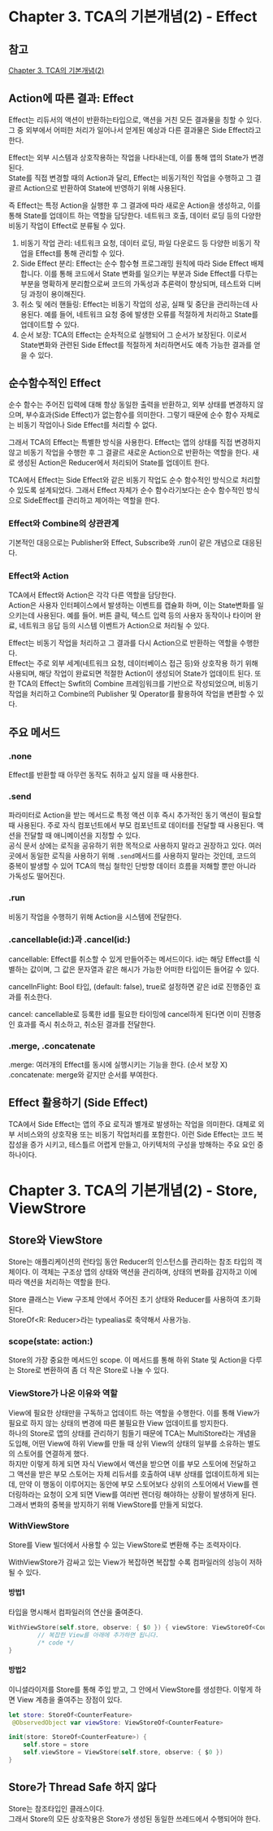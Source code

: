 # Chapter 3. TCA의 기본개념(2) - Effect

## 참고 
[Chapter 3. TCA의 기본개념(2)](https://axiomatic-fuschia-666.notion.site/Chapter-3-TCA-2-c56b24efb2154dad9ed8e54139247024)

## Action에 따른 결과: Effect
Effect는 리듀서의 액션이 반환하는타입으로, 액션을 거친 모든 결과물을 칭할 수 있다.   
그 중 외부에서 어떠한 처리가 일어나서 얻게된 예상과 다른 결과물은 Side Effect라고 한다.   

Effect는 외부 시스템과 상호작용하는 작업을 나타내는데, 이를 통해 앱의 State가 변경된다.   
State를 직접 변경할 때의 Action과 달리, Effect는 비동기적인 작업을 수행하고 그 결괄르 Action으로 반환하여 State에 반영하기 위해 사용된다.   

즉 Effect는 특정 Action을 실행한 후 그 결과에 따라 새로운 Action을 생성하고,  이를 통해 State를 업데이트 하는 역할을 담당한다. 네트워크 호출, 데이터 로딩 등의 다양한 비동기 작업이 Effect로 분류될 수 있다.    

1. 비동기 작업 관리: 네트워크 요청, 데이터 로딩, 파일 다운로드 등 다양한 비동기 작업을 Effect를 통해 관리할 수 있다. 
2. Side Effect 분리: Effect는 순수 함수형 프로그래밍 원칙에 따라 Side Effect 배제합니다. 이를 통해 코드에서 State 변화를 일으키는 부분과 Side Effect를 다루는 부분을 명확하게 분리함으로써 코드의 가독성과 추론력이 향상되며, 테스트와 디버딩 과정이 용이해진다.   
3. 취소 및 에러 핸들링: Effect는 비동기 작업의 성공, 실패 및 중단을 관리하는데 사용된다. 예를 들어, 네트워크 요청 중에 발생한 오류를 적절하게 처리하고 State를 업데이트할 수 있다.
4. 순서 보장: TCA의 Effect는 순차적으로 실행되어 그 순서가 보장된다. 이로서 State변화와 관련된 Side Effect를 적절하게 처리하면서도 예측 가능한 결과를 얻을 수 있다.   


## 순수함수적인 Effect
순수 함수는 주어진 입력에 대해 항상 동일한 출력을 반환하고, 외부 상태를 변경하지 않으며, 부수효과(Side Effect)가 없는함수를 의미한다.  그렇기 때문에 순수 함수 자체로는 비동기 작업이나 Side Effect를 처리할 수 없다.    

그래서 TCA의 Effect는 특별한 방식을 사용한다. Effect는 앱의 상태를 직접 변경하지 않고 비동기 작업을 수행한 후 그 결괄르 새로운 Action으로 반환하는 역할을 한다. 새로 생성된 Action은 Reducer에서 처리되어 State를 업데이트 한다.    

TCA에서 Effect는 Side Effect와 같은 비동기 작업도 순수 함수적인 방식으로 처리할 수 있도록 설계되었다. 그래서 Effect 자체가 순수 함수라기보다는 순수 함수적인 방식으로 SideEffect를 관리하고 제어하는 역할을 한다.

### Effect와 Combine의 상관관계
기본적인 대응으로는 Publisher와 Effect, Subscribe와 .run이 같은 개념으로 대응된다.   

### Effect와 Action
TCA에서 Effect와 Action은 각각 다른 역할을 담당한다.   
Action은 사용자 인터페이스에서 발생하는 이벤트를 캡슐화 하며, 이는 State변화를 일으키는데 사용된다. 예를 들어. 버튼 클릭, 텍스트 입력 등의 사용자 동작이나 타이머 완료, 네트워크 응답 등의 시스템 이벤트가 Action으로 처리될 수 있다.   

Effect는 비동기 작업을 처리하고 그 결과를 다시 Action으로 반환하는 역할을 수행한다.   
Effect는 주로 외부 세계(네트워크 요청, 데이터베이스 접근 등)와 상호작용 하기 위해 사용되며, 해당 작업이 완료되면 적절한 Action이 생성되어 State가 업데이트 된다. 또한 TCA의 Effect는 Swfit의 Combine 프레임워크를 기반으로 작성되었으며, 비동기 작업을 처리하고 Combine의 Publisher 및 Operator를 활용하여 작업을 변환할 수 있다.   


## 주요 메서드
### .none
Effect를 반환할 때 아무런 동작도 취하고 싶지 않을 때 사용한다.   

### .send
파라미터로 Action을 받는 메서드로 특정 액션 이후 즉시 추가적인 동기 액션이 필요할 때 사용된다. 주로 자식 컴포넌트에서 부모 컴포넌트로 데이터를 전달할 때 사용된다. 액션을 전달할 때 애니메이션을 지정할 수 있다.   
공식 문서 상에는 로직을 공유하기 위한 목적으로 사용하지 말라고 권장하고 있다. 여러 곳에서 동일한 로직을 사용하기 위해 `.send`메서드를 사용하지 말라는 것인데, 코드의 중복이 발생할 수 있어 TCA의 핵심 철학인 단방향 데이터 흐름을 저해할 뿐만 아니라 가독성도 떨어진다.   

### .run
비동기 작업을 수행하기 위해 Action을 시스템에 전달한다.   

### .cancellable(id:)과 .cancel(id:)
cancellable: Effect를 취소할 수 있게 만들어주는 메서드이다. id는 해당 Effect를 식별하는 값이며, 그 값은 문자열과 같은 해시가 가능한 어떠한 타입이든 들어갈 수 있다.   

cancelInFlight: Bool 타입, (default: false), true로 설정하면 같은 id로 진행중인 효과를 취소한다.   

cancel: cancellable로 등록한 id를 필요한 타이밍에 cancel하게 된다면 이미 진행중인 효과를 즉시 취소하고, 취소된 결과를 전달한다.   


### .merge, .concatenate
.merge: 여러개의 Effect를 동시에 실행시키는 기능을 한다. (순서 보장 X)
.concatenate: merge와 같지만 순서를 부여한다.   

## Effect 활용하기 (Side Effect)
TCA에서 Side Effect는 앱의 주요 로직과 별개로 발생하는 작업을 의미한다. 대체로 외부 서비스와의 상호작용 또는 비동기 작업처리를 포함한다. 이런 Side Effect는 코드 복잡성을 증가 시키고, 테스틀르 어렵게 만들고, 아키텍처의 구성을 방해하는 주요 요인 중 하나이다.


# Chapter 3. TCA의 기본개념(2) - Store, ViewStrore

## Store와 ViewStore
Store는 애플리케이션의 런타임 동안 Reducer의 인스턴스를 관리하는 참조 타입의 객체이다. 이 객체는 구조상 앱의 상태와 액션을 관리하며, 상태의 변화를 감지하고 이에 따라 액션을 처리하는 역할을 한다.   

Store 클래스는 View 구조체 안에서 주어진 초기 상태와 Reducer를 사용하여 초기화된다.   
StoreOf<R: Reducer>라는 typealias로 축약해서 사용가능.   

### scope(state: action:)
Store의 가장 중요한 메서드인 scope. 이 메서드를 통해 하위 State 및 Action을 다루는 Store로 변환하여 좀 더 작은 Store로 나눌 수 있다.

### ViewStore가 나온 이유와 역할
View에 필요한 상태만을 구독하고 업데이트 하는 역할을 수행한다. 이를 통해 View가 필요로 하지 않는 상태의 변경에 따른 불필요한 View 업데이트를 방지한다.   
하나의 Store로 앱의 상태를 관리하기 힘들기 때문에 TCA는 MultiStore라는 개념을 도입해, 어떤 View에 하위 View를 만들 때 상위 View의 상태의 일부를 소유하는 별도의 스토어를 연결하게 했다.    
하지만 이렇게 하게 되면 자식 View에서 액션을 받으면 이를 부모 스토어에 전달하고 그 액션을 받은 부모 스토어는 자체 리듀서를 호출하여 내부 상태를 업데이트하게 되는데, 만약 이 행동이 이루어지는 동안에 부모 스토어보다 상위의 스토어에서 View를 렌더링하라는 요청이 오게 되면 View를 여러번 렌더링 해야하는 상황이 발생하게 된다.   그래서 변화의 중복을 방지하기 위해 ViewStore를 만들게 되었다.

### WithViewStore
Store를 View 빌더에서 사용할 수 있는 ViewStore로 변환해 주는 조력자이다.    

WithViewStore가 감싸고 있는 View가 복잡하면 복잡할 수록 컴파일러의 성능이 저하될 수 있다.   
#### 방법1
타입을 명시해서 컴파일러의 연산을 줄여준다.   

```swift
WithViewStore(self.store, observe: { $0 }) { viewStore: ViewStoreOf<CounterFeature> in
		// 복잡한 View를 아래에 추가하면 됩니다.
		/* code */
}
```

#### 방법2
이니셜라이저를 Store를 통해 주입 받고, 그 안에서 ViewStore를 생성한다. 이렇게 하면 View 계층을 줄여주는 장점이 있다.    

```swift
let store: StoreOf<CounterFeature>
 @ObservedObject var viewStore: ViewStoreOf<CounterFeature>

init(store: StoreOf<CounterFeature>) {
    self.store = store
    self.viewStore = ViewStore(self.store, observe: { $0 })
}
```


## Store가 Thread Safe 하지 않다
Store는 참조타입인 클래스이다.    
그래서 Store의 모든 상호작용은 Store가 생성된 동일한 쓰레드에서 수행되어야 한다.   

